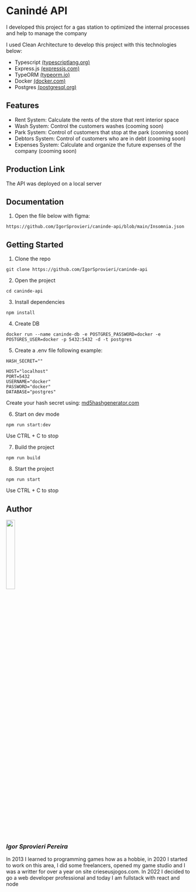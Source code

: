 # Canindé API

I developed this project for a gas station to optimized the internal processes and help to manage the company

I used Clean Architecture to develop this project with this technologies below:

- Typescript [(typescriptlang.org)](https://www.typescriptlang.org)
- Express.js [(expressjs.com)](https://expressjs.com)
- TypeORM [(typeorm.io)](https://typeorm.io)
- Docker [(docker.com)](https://www.docker.com)
- Postgres [(postgresql.org)](https://www.postgresql.org)

## Features

- Rent System: Calculate the rents of the store that rent interior space
- Wash System: Control the customers washes (cooming soon)
- Park System: Control of customers that stop at the park (cooming soon)
- Debtors System: Control of customers who are in debt (cooming soon)
- Expenses System: Calculate and organize the future expenses of the company (cooming soon)

## Production Link

The API was deployed on a local server

## Documentation

1. Open the file below with figma:

```
https://github.com/IgorSprovieri/caninde-api/blob/main/Insomnia.json
```

## Getting Started

1. Clone the repo

```
git clone https://github.com/IgorSprovieri/caninde-api
```

2. Open the project

```
cd caninde-api
```

3. Install dependencies

```
npm install
```

4. Create DB

```
docker run --name caninde-db -e POSTGRES_PASSWORD=docker -e POSTGRES_USER=docker -p 5432:5432 -d -t postgres
```

5. Create a .env file following example:

```
HASH_SECRET=""

HOST="localhost"
PORT=5432
USERNAME="docker"
PASSWORD="docker"
DATABASE="postgres"
```

Create your hash secret using: [md5hashgenerator.com](https://www.md5hashgenerator.com)

6. Start on dev mode

```
npm run start:dev
```

Use CTRL + C to stop

7. Build the project

```
npm run build
```

8. Start the project

```
npm run start
```

Use CTRL + C to stop

## Author

<img src="./public/myImage.jpeg" width="22%">

### _Igor Sprovieri Pereira_

In 2013 I learned to programming games how as a hobbie, in 2020 I started to work on this area, I did some freelancers, opened my game studio and I was a writter for over a year on site crieseusjogos.com. In 2022 I decided to go a web developer professional and today I am fullstack with react and node
